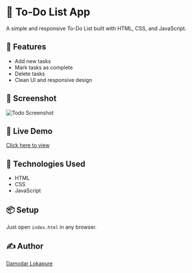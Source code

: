 # 📝 To-Do List App

A simple and responsive To-Do List built with HTML, CSS, and JavaScript.

## 🚀 Features
- Add new tasks
- Mark tasks as complete
- Delete tasks
- Clean UI and responsive design

## 📸 Screenshot
![Todo Screenshot](![to-do-list](https://github.com/user-attachments/assets/96c03294-7952-404f-ad95-af62f20b1f33)
)

## 🔗 Live Demo
[Click here to view](https://damodarlokapure.github.io/To-Do-List/)

## 📁 Technologies Used
- HTML
- CSS
- JavaScript

## 📦 Setup
Just open `index.html` in any browser.

## ✍️ Author
[Damodar Lokapure](https://github.com/damodarlokapure)
